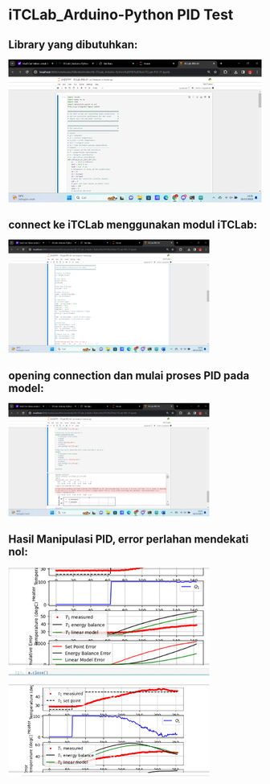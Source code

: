 
# iTCLab_Arduino-Python PID Test

## Library yang dibutuhkan:

<p>
  <img src="https://github.com/subaaaiii/Mikrokontroller/blob/main/iTCLab_Arduino-Python%20PID%20Test/library.png" alt="" class="img-responsive" width="700">
</p>


## connect ke iTCLab menggunakan modul iTCLab:

<p>
  <img src="https://github.com/subaaaiii/Mikrokontroller/blob/main/iTCLab_Arduino-Python%20PID%20Test/connect.png" alt="" class="img-responsive" width="400">
</p>

## opening connection dan mulai proses PID pada model:

<p>
  <img src="https://github.com/subaaaiii/Mikrokontroller/blob/main/iTCLab_Arduino-Python%20PID%20Test/connection.png" alt="" class="img-responsive" width="400">
</p>


## Hasil Manipulasi PID, error perlahan mendekati nol:

<p>
  <img src="https://github.com/subaaaiii/Mikrokontroller/blob/main/iTCLab_Arduino-Python%20PID%20Test/hasil.png" alt="" class="img-responsive" width="400">
</p>
<p>
  <img src="https://github.com/subaaaiii/Mikrokontroller/blob/main/iTCLab_Arduino-Python%20PID%20Test/hasil2.png" alt="" class="img-responsive" width="400">
</p>

